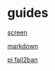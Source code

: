 # guides

[screen](https://linuxize.com/post/how-to-use-linux-screen/)

[markdown](https://github.com/adam-p/markdown-here/wiki/Markdown-Cheatsheet)

[pi fail2ban](https://pimylifeup.com/raspberry-pi-fail2ban/)